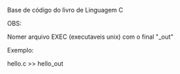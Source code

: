 Base de código do livro de Linguagem C


OBS:

Nomer arquivo EXEC (executaveis unix) com o final "_out" 


Exemplo: 

hello.c >> hello_out
